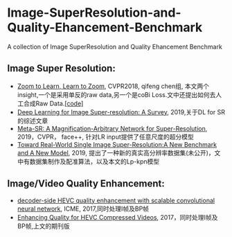 # Image-SuperResolution-and-Quality-Ehancement-Benchmark
A collection of Image SuperResolution and Quality Ehancement Benchmark


## Image Super Resolution:

- [Zoom to Learn, Learn to Zoom](https://arxiv.org/abs/1803.06641), CVPR2018, qifeng chen组, 本文两个insight,一个是采用单反的raw data,另一个是coBi Loss.文中还提出如何去人工合成Raw Data.[[code]](https://github.com/Artifineuro/zole)
- [Deep Learning for Image Super-resolution: A Survey](https://arxiv.org/pdf/1902.06068.pdf), 2019,关于DL for SR的综述文章
- [Meta-SR: A Magnification-Arbitrary Network for Super-Resolution](https://arxiv.org/abs/1903.00875), 2019，CVPR， face++, 针对LR input提供了任意尺度的超分模型
- [Toward Real-World Single Image Super-Resolution:A New Benchmark and A New Model](https://arxiv.org/abs/1904.00523), 2019, 提出了一种新的真实高分辨率数据集(未公开)，文中有数据集制作及配准算法，以及本文的Lp-kpn模型




## Image/Video Quality Enhancement:
- [decoder-side HEVC quality enhancement with scalable convolutional neural network](http://buaamc2.net/pdf/ICME2017DecoderSide.pdf), ICME, 2017,同时处理I帧及BP帧
- [Enhancing Quality for HEVC Compressed Videos](https://arxiv.org/abs/1709.06734), 2017，同时处理I帧及BP帧,上文的期刊版

